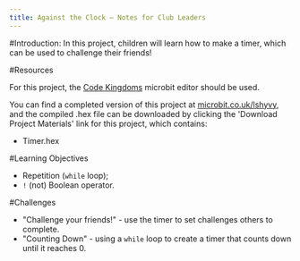 ```yaml
---
title: Against the Clock — Notes for Club Leaders
---
```


#Introduction:
In this project, children will learn how to make a timer, which can be used to challenge their friends!

#Resources

For this project, the [Code Kingdoms](http://jumpto.cc/mb-new) microbit editor should be used.

You can find a completed version of this project at [microbit.co.uk/lshyvy](https://www.microbit.co.uk/lshyvy), and the compiled .hex file can be downloaded by clicking the 'Download Project Materials' link for this project, which contains:

+ Timer.hex

#Learning Objectives
+ Repetition (`while` loop);
+ `!` (not) Boolean operator.

#Challenges
+ "Challenge your friends!" - use the timer to set challenges others to complete.
+ "Counting Down" - using a `while` loop to create a timer that counts down until it reaches 0.
